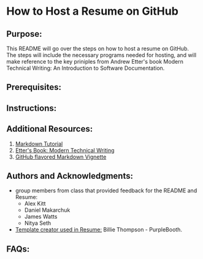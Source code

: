# **How to Host a Resume on GitHub**  

## **Purpose:**  
This README will go over the steps on how to host a resume on GitHub. The steps will include the necessary programs needed for hosting, and will make reference to the key priniples from Andrew Etter's book Modern Technical Writing: An Introduction to Software Documentation.  

## **Prerequisites:** 



## **Instructions:**

## **Additional Resources:**
1. [Markdown Tutorial](https://www.markdowntutorial.com/)
2. [Etter's Book: Modern Technical Writing](https://www.amazon.ca/gp/product/B01A2QL9SS/ref=ppx_yo_dt_b_d_asin_title_o00?ie=UTF8&psc=1)
3. [GitHub flavored Markdown Vignette](https://cran.r-project.org/web/packages/gluedown/vignettes/github-spec.html)

## **Authors and Acknowledgments:**
* group members from class that provided feedback for the README and Resume:  
  * Alex Kitt  
  * Daniel Makarchuk  
  * James Watts  
  * Nitya Seth    
* [Template creator used in Resume:](https://github.com/PurpleBooth/a-good-readme-template) Billie Thompson - PurpleBooth.  
## **FAQs:**
